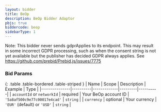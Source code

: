 ```yaml
---
layout: bidder
title: BeOp
description: BeOp Bidder Adaptor
pbjs: true
biddercode: beop
sidebarType: 1
---
```


Note: This bidder never sends gdprApplies to its endpoint. This may result in some incorrect GDPR processing, such as when the consent string is not yet available but the publisher has decided GDPR always applies. See https://github.com/prebid/Prebid.js/issues/7775

### Bid Params

{: .table .table-bordered .table-striped }
| Name          | Scope    | Description | Example | Type     |
|---------------|----------|-------------|---------|----------|
| `accountId` or `networkId` | required |  Your BeOp account ID   | `'5a8af500c9e77c00017e4cad'`   | `string` |
| `currency`      | optional |  Your currency        |  `'EUR'` (default) or `'USD'`   | `string` |
